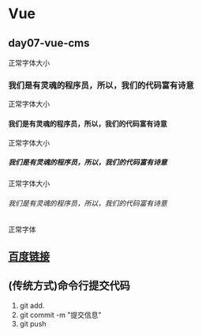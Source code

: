 # Vue
## day07-vue-cms
正常字体大小
### 我们是有灵魂的程序员，所以，我们的代码富有诗意
正常字体大小
#### 我们是有灵魂的程序员，所以，我们的代码富有诗意
正常字体大小
##### 我们是有灵魂的程序员，所以，我们的代码富有诗意
正常字体大小
###### 我们是有灵魂的程序员，所以，我们的代码富有诗意
正常字体

## [百度链接](http://www.baidu.com)

## (传统方式)命令行提交代码
1. git add.
2. git commit -m "提交信息"
3. git push 